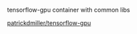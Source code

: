 tensorflow-gpu container with common libs


[patrickdmiller/tensorflow-gpu](https://hub.docker.com/repository/docker/patrickdmiller/tensorflow-gpu)